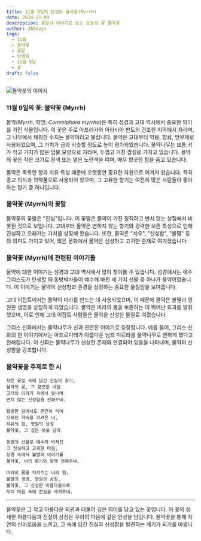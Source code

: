```yaml
---
title: 11월 9일의 탄생화 몰약꽃(Myrrh)
date: 2024-11-09
description: 꽃말과 이야기로 보는 오늘의 꽃 몰약꽃
author: 365days
tags:
  - 11월
  - 몰약꽃
  - 꽃말
  - 탄생화
  - 11월 9일
  - 꽃
draft: false
---
```



![몰약꽃의 이미지](https://cdn.pixabay.com/photo/2018/02/26/17/48/nature-3183605_640.jpg#center)


### 11월 9일의 꽃: 몰약꽃 (Myrrh)

몰약(*Myrrh*, 학명: *Commiphora myrrha*)은 특히 성경과 고대 역사에서 중요한 의미를 가진 식물입니다. 이 꽃은 주로 아프리카와 아라비아 반도의 건조한 지역에서 자라며, 그 나무에서 채취한 수지는 몰약이라고 불립니다. 몰약은 고대부터 약용, 향료, 방부제로 사용되었으며, 그 가치가 금과 비슷할 정도로 높이 평가되었습니다. 몰약나무는 보통 키가 작고 가지가 많은 덤불 모양으로 자라며, 두껍고 거친 껍질을 가지고 있습니다. 몰약의 꽃은 작은 크기로 흰색 또는 옅은 노란색을 띠며, 매우 향긋한 향을 품고 있습니다.

몰약은 독특한 향과 치유 특성 때문에 오랫동안 중요한 자원으로 여겨져 왔습니다. 특히 종교 의식과 의약품으로 사용되어 왔으며, 그 고유한 향기는 여전히 많은 사람들이 좋아하는 향기 중 하나입니다.

### 몰약꽃 (Myrrh)의 꽃말

몰약꽃의 꽃말은 "진실"입니다. 이 꽃말은 몰약이 가진 정직하고 변치 않는 성질에서 비롯된 것으로 보입니다. 고대부터 몰약은 변하지 않는 향기와 강력한 보존 특성으로 인해 진실하고 오래가는 가치를 상징해 왔습니다. 또한, 몰약은 "치유", "신성함", "불멸" 등의 의미도 가지고 있어, 많은 문화에서 몰약은 신성하고 고귀한 존재로 여겨졌습니다.

### 몰약꽃 (Myrrh)에 관련된 이야기들

몰약에 대한 이야기는 성경과 고대 역사에서 많이 찾아볼 수 있습니다. 성경에서는 예수 그리스도가 탄생할 때 동방박사들이 예수께 바친 세 가지 선물 중 하나가 몰약이었습니다. 이 이야기는 몰약이 신성함과 존경을 상징하는 중요한 물질임을 보여줍니다.

고대 이집트에서는 몰약이 미라를 만드는 데 사용되었으며, 이 때문에 몰약은 불멸과 영원한 생명을 상징하게 되었습니다. 몰약은 미라의 몸을 보존하는 데 뛰어난 효과를 발휘했으며, 이로 인해 고대 이집트 사람들은 몰약을 신성한 물질로 여겼습니다.

그리스 신화에서는 몰약나무가 신과 관련된 이야기로 등장합니다. 예를 들어, 그리스 신화의 한 이야기에서는 아프로디테가 아름다운 님프 미르라를 몰약나무로 변하게 했다고 전해집니다. 이 신화는 몰약나무가 신성한 존재와 연결되어 있음을 나타내며, 몰약의 신성함을 강조합니다.

### 몰약꽃을 주제로 한 시

	작은 꽃잎 속에 담긴 진실의 향기,
	몰약의 꽃, 그 향긋한 내음.
	고대의 이야기 속에서 빛나며
	변치 않는 신성함을 전해주네.
	
	황량한 땅에서도 굳건히 피어
	오래된 약속을 지켜온 너,
	치유의 힘, 영원의 상징
	몰약꽃, 그 깊은 뜻을 담아.
	
	동방의 선물로 예수께 바쳐진
	그 진실하고 고귀한 마음,
	성경 속에서 불멸의 이야기를
	몰약꽃, 너의 향기와 함께 전해주네.
	
	미라의 몸을 지켜주는 너의 힘,
	불멸의 생명, 영원의 상징,
	몰약꽃, 그 신성한 아름다움으로
	우리 마음 속에 진실을 새겨주네.

---

몰약꽃은 그 작고 아름다운 외관과 더불어 깊은 의미를 담고 있는 꽃입니다. 이 꽃의 섬세한 아름다움과 진실의 상징은 우리의 마음에 깊은 인상을 남깁니다. 몰약꽃을 통해 자연의 신비로움을 느끼고, 그 속에 담긴 진실과 신성함을 발견하는 계기가 되기를 바랍니다.
